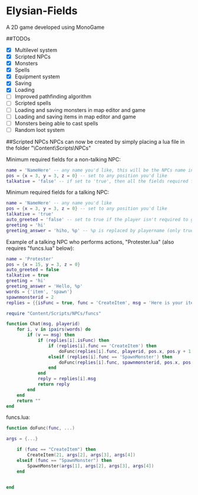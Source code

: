# Elysian-Fields
A 2D game developed using MonoGame

##TODOs
- [x] Multilevel system
- [x] Scripted NPCs
- [x] Monsters
- [x] Spells
- [x] Equipment system
- [x] Saving
- [x] Loading
- [ ] Improved pathfinding algorithm
- [ ] Scripted spells
- [ ] Loading and saving monsters in map editor and game
- [ ] Loading and saving items in map editor and game
- [ ] Monsters being able to cast spells
- [ ] Random loot system

##Scripted NPCs
NPCs can now be created by simply placing a lua file in the folder "<PathToElysian Fields.exe>\Content\Scripts\NPCs"

Minimum required fields for a non-talking NPC:
```lua
name = 'NameHere' -- any name you'd like, this will be the NPCs name in-game
pos = {x = 3, y = 3, z = 0} -- set to any position you'd like
talkative = 'false' -- if set to 'true', then all the fields required for a talking NPC also have to be included
```

Minimum required fields for a talking NPC:
```lua
name = 'NameHere' -- any name you'd like
pos = {x = 3, y = 3, z = 0} -- set to any position you'd like
talkative = 'true'
auto_greeted = 'false' -- set to true if the player isn't required to greet the NPC before starting a conversation
greeting = 'hi'
greeting_answer = 'hiho, %p' -- %p is replaced by playername (only true for this specific variable)
```

Example of a talking NPC who performs actions, "Protester.lua" (also requires "funcs.lua" below):
```lua
name = 'Protester'
pos = {x = 15, y = 3, z = 0}
auto_greeted = false
talkative = true
greeting = 'hi'
greeting_answer = 'Hello, %p'
words = {'item', 'spawn'}
spawnmonsterid = 2
replies = {{isFunc = true, func = 'CreateItem', msg = 'Here is your item'}, {isFunc = true, func = 'SpawnMonster', msg = 'A cat has spawned'}}

require "Content/Scripts/NPCs/funcs"

function Chat(msg, playerid)
	for i, v in ipairs(words) do
		if (v == msg) then
			if (replies[i].isFunc) then
				if (replies[i].func == 'CreateItem') then
					doFunc(replies[i].func, playerid, pos.x, pos.y + 1, pos.z)
				elseif (replies[i].func == 'SpawnMonster') then
					doFunc(replies[i].func, spawnmonsterid, pos.x, pos.y + 1, pos.z)
				end
			end
			reply = replies[i].msg
			return reply
		end
	end
	return ""
end
```

funcs.lua:
```lua
function doFunc(func, ...)

args = {...}

	if (func == "CreateItem") then
		CreateItem(21, args[2], args[3], args[4])
	elseif (func == "SpawnMonster") then
		SpawnMonster(args[1], args[2], args[3], args[4])
	end


end
```
